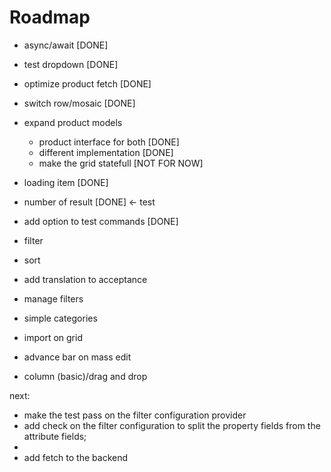 # Roadmap

- async/await [DONE]
- test dropdown [DONE]
- optimize product fetch [DONE]
- switch row/mosaic [DONE]
- expand product models
    - product interface for both [DONE]
    - different implementation [DONE]
    - make the grid statefull [NOT FOR NOW]

- loading item [DONE]
- number of result [DONE] <- test
- add option to test commands [DONE]
- filter
- sort
- add translation to acceptance
- manage filters
- simple categories
- import on grid
- advance bar on mass edit
- column (basic)/drag and drop


next:
- make the test pass on the filter configuration provider
- add check on the filter configuration to split the property fields from the attribute fields;
-
- add fetch to the backend
